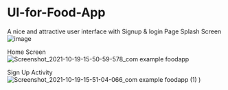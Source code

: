 # UI-for-Food-App
A nice and attractive user interface with Signup &amp; login Page
Splash Screen
![image](https://user-images.githubusercontent.com/91317641/137893588-9cac2a5c-7dfc-4fb9-9a51-5c67b672936b.png)


Home Screen
![Screenshot_2021-10-19-15-50-59-578_com example foodapp](https://user-images.githubusercontent.com/91317641/137892381-7f4d9145-d02b-4939-9a1b-96907fa25b83.jpg)

Sign Up Activity
![Screenshot_2021-10-19-15-51-04-066_com example foodapp (1)](https://user-images.githubusercontent.com/91317641/137892880-e767174d-1b3a-49ff-b394-32cb41f8ac33.jpg)
)

